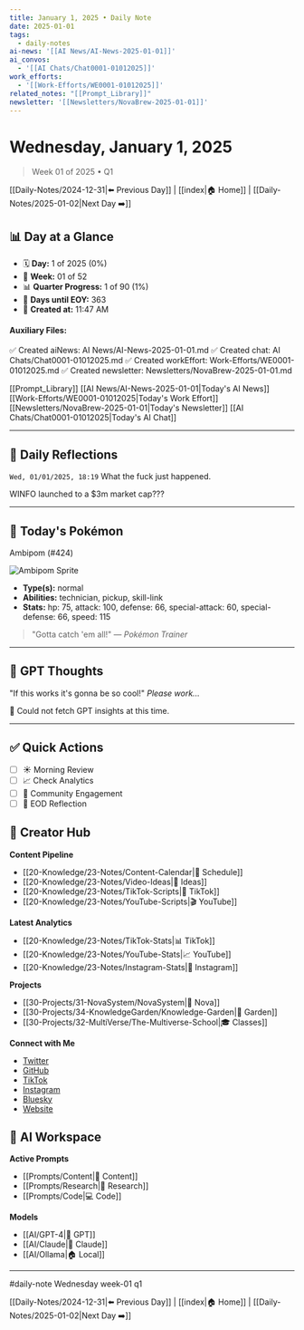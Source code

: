 ```yaml
---
title: January 1, 2025 • Daily Note
date: 2025-01-01
tags:
  - daily-notes
ai-news: '[[AI News/AI-News-2025-01-01]]'
ai_convos:
  - '[[AI Chats/Chat0001-01012025]]'
work_efforts:
  - '[[Work-Efforts/WE0001-01012025]]'
related_notes: "[[Prompt_Library]]"
newsletter: '[[Newsletters/NovaBrew-2025-01-01]]'
---
```

# Wednesday, January 1, 2025
> Week 01 of 2025 • Q1

[[Daily-Notes/2024-12-31|⬅️ Previous Day]] | [[index|🏠 Home]] | [[Daily-Notes/2025-01-02|Next Day ➡️]]

## 📊 Day at a Glance
- 🗓️ **Day:** 1 of 2025 (0%)
- 📅 **Week:** 01 of 52
- 📊 **Quarter Progress:** 1 of 90 (1%)
- 🎯 **Days until EOY:** 363
- 🔄 **Created at:** 11:47 AM

#### Auxiliary Files:
✅ Created aiNews: AI News/AI-News-2025-01-01.md
✅ Created chat: AI Chats/Chat0001-01012025.md
✅ Created workEffort: Work-Efforts/WE0001-01012025.md
✅ Created newsletter: Newsletters/NovaBrew-2025-01-01.md

[[Prompt_Library]]
[[AI News/AI-News-2025-01-01|Today's AI News]]
[[Work-Efforts/WE0001-01012025|Today's Work Effort]]
[[Newsletters/NovaBrew-2025-01-01|Today's Newsletter]]
[[AI Chats/Chat0001-01012025|Today's AI Chat]]

---

## 📝 Daily Reflections

`Wed, 01/01/2025, 18:19`
What the fuck just happened.

WINFO launched to a $3m market cap???

---

## 🐾 Today's Pokémon

Ambipom (#424)

![Ambipom Sprite](https://raw.githubusercontent.com/PokeAPI/sprites/master/sprites/pokemon/424.png)

- **Type(s):** normal
- **Abilities:** technician, pickup, skill-link
- **Stats:** hp: 75, attack: 100, defense: 66, special-attack: 60, special-defense: 66, speed: 115

> "Gotta catch 'em all!" — *Pokémon Trainer*
    

---

## 🤖 GPT Thoughts

"If this works it's gonna be so cool!"
*Please work...*

🤖 Could not fetch GPT insights at this time.


---

## ✅ Quick Actions
- [ ] ☀️ Morning Review
- [ ] 📈 Check Analytics
- [ ] 🤝 Community Engagement
- [ ] 🌙 EOD Reflection

## 📱 Creator Hub
**Content Pipeline**
- [[20-Knowledge/23-Notes/Content-Calendar|📅 Schedule]]
- [[20-Knowledge/23-Notes/Video-Ideas|🎥 Ideas]]
- [[20-Knowledge/23-Notes/TikTok-Scripts|📝 TikTok]]
- [[20-Knowledge/23-Notes/YouTube-Scripts|🎬 YouTube]]

**Latest Analytics**
- [[20-Knowledge/23-Notes/TikTok-Stats|📊 TikTok]]
- [[20-Knowledge/23-Notes/YouTube-Stats|📈 YouTube]]
- [[20-Knowledge/23-Notes/Instagram-Stats|📸 Instagram]]

**Projects**
- [[30-Projects/31-NovaSystem/NovaSystem|🤖 Nova]]
- [[30-Projects/34-KnowledgeGarden/Knowledge-Garden|🌳 Garden]]
- [[30-Projects/32-MultiVerse/The-Multiverse-School|🎓 Classes]]

**Connect with Me**
- [Twitter](https://twitter.com/thecoffeejesus)
- [GitHub](https://github.com/ctavolazzi)
- [TikTok](https://tiktok.com/@thecoffeejesus)
- [Instagram](https://instagram.com/thecoffeejesus)
- [Bluesky](https://bsky.app/profile/thecoffeejesus.bsky.social)
- [Website](https://thecoffeejesus.com)

## 🤖 AI Workspace
**Active Prompts**
- [[Prompts/Content|📝 Content]]
- [[Prompts/Research|🔬 Research]]
- [[Prompts/Code|💻 Code]]

**Models**
- [[AI/GPT-4|💬 GPT]]
- [[AI/Claude|🧠 Claude]]
- [[AI/Ollama|🏠 Local]]

---

#daily-note  Wednesday week-01 q1

[[Daily-Notes/2024-12-31|⬅️ Previous Day]] | [[index|🏠 Home]] | [[Daily-Notes/2025-01-02|Next Day ➡️]]
